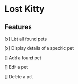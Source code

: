 # Lost Kitty

## Features

[x] List all found pets

[x] Display details of a specific pet

[] Add a found pet

[] Edit a pet

[] Delete a pet

